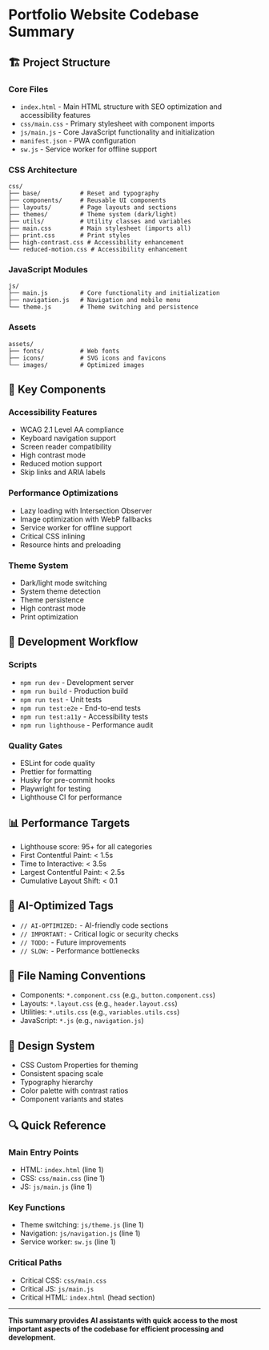 # Portfolio Website Codebase Summary

## 🏗️ **Project Structure**

### **Core Files**
- `index.html` - Main HTML structure with SEO optimization and accessibility features
- `css/main.css` - Primary stylesheet with component imports
- `js/main.js` - Core JavaScript functionality and initialization
- `manifest.json` - PWA configuration
- `sw.js` - Service worker for offline support

### **CSS Architecture**
```
css/
├── base/           # Reset and typography
├── components/     # Reusable UI components
├── layouts/        # Page layouts and sections
├── themes/         # Theme system (dark/light)
├── utils/          # Utility classes and variables
├── main.css        # Main stylesheet (imports all)
├── print.css       # Print styles
├── high-contrast.css # Accessibility enhancement
└── reduced-motion.css # Accessibility enhancement
```

### **JavaScript Modules**
```
js/
├── main.js         # Core functionality and initialization
├── navigation.js   # Navigation and mobile menu
└── theme.js        # Theme switching and persistence
```

### **Assets**
```
assets/
├── fonts/          # Web fonts
├── icons/          # SVG icons and favicons
└── images/         # Optimized images
```

## 🎯 **Key Components**

### **Accessibility Features**
- WCAG 2.1 Level AA compliance
- Keyboard navigation support
- Screen reader compatibility
- High contrast mode
- Reduced motion support
- Skip links and ARIA labels

### **Performance Optimizations**
- Lazy loading with Intersection Observer
- Image optimization with WebP fallbacks
- Service worker for offline support
- Critical CSS inlining
- Resource hints and preloading

### **Theme System**
- Dark/light mode switching
- System theme detection
- Theme persistence
- High contrast mode
- Print optimization

## 🚀 **Development Workflow**

### **Scripts**
- `npm run dev` - Development server
- `npm run build` - Production build
- `npm run test` - Unit tests
- `npm run test:e2e` - End-to-end tests
- `npm run test:a11y` - Accessibility tests
- `npm run lighthouse` - Performance audit

### **Quality Gates**
- ESLint for code quality
- Prettier for formatting
- Husky for pre-commit hooks
- Playwright for testing
- Lighthouse CI for performance

## 📊 **Performance Targets**
- Lighthouse score: 95+ for all categories
- First Contentful Paint: < 1.5s
- Time to Interactive: < 3.5s
- Largest Contentful Paint: < 2.5s
- Cumulative Layout Shift: < 0.1

## 🔧 **AI-Optimized Tags**
- `// AI-OPTIMIZED:` - AI-friendly code sections
- `// IMPORTANT:` - Critical logic or security checks
- `// TODO:` - Future improvements
- `// SLOW:` - Performance bottlenecks

## 📁 **File Naming Conventions**
- Components: `*.component.css` (e.g., `button.component.css`)
- Layouts: `*.layout.css` (e.g., `header.layout.css`)
- Utilities: `*.utils.css` (e.g., `variables.utils.css`)
- JavaScript: `*.js` (e.g., `navigation.js`)

## 🎨 **Design System**
- CSS Custom Properties for theming
- Consistent spacing scale
- Typography hierarchy
- Color palette with contrast ratios
- Component variants and states

## 🔍 **Quick Reference**

### **Main Entry Points**
- HTML: `index.html` (line 1)
- CSS: `css/main.css` (line 1)
- JS: `js/main.js` (line 1)

### **Key Functions**
- Theme switching: `js/theme.js` (line 1)
- Navigation: `js/navigation.js` (line 1)
- Service worker: `sw.js` (line 1)

### **Critical Paths**
- Critical CSS: `css/main.css`
- Critical JS: `js/main.js`
- Critical HTML: `index.html` (head section)

---

**This summary provides AI assistants with quick access to the most important aspects of the codebase for efficient processing and development.** 